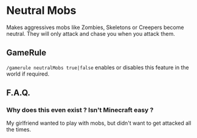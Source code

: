 # Neutral Mobs

Makes aggressives mobs like Zombies, Skeletons or Creepers become neutral. They will only attack and chase you when you attack them.

## GameRule

```/gamerule neutralMobs true|false``` enables or disables this feature in the world if required.

## F.A.Q.

### Why does this even exist ? Isn't Minecraft easy ?

My girlfriend wanted to play with mobs, but didn't want to get attacked all the times.
